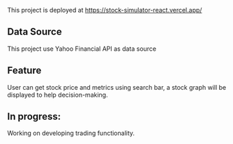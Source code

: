 This project is deployed at https://stock-simulator-react.vercel.app/

## Data Source
This project use Yahoo Financial API as data source

## Feature
User can get stock price and metrics using search bar, a stock graph will be displayed to help decision-making.

## In progress:
Working on developing trading functionality.

